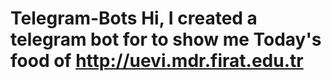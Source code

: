 # Telegram-Bots Hi, I created a telegram bot for  to show me Today's food of http://uevi.mdr.firat.edu.tr

